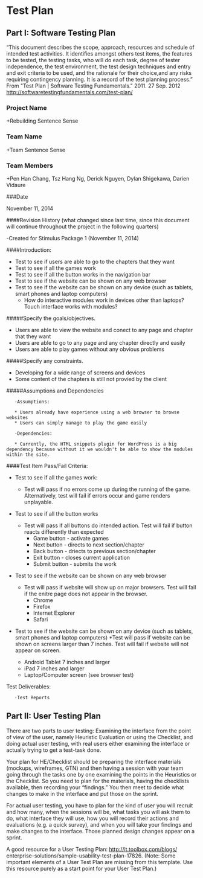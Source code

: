 # Test Plan

## Part I:  Software Testing Plan 

“This document describes the scope, approach, resources and schedule of intended test activities. It identifies amongst others test items, the features to be tested, the testing tasks, who will do each task, degree of tester independence, the test environment, the test design techniques and entry and exit criteria to be used, and the rationale for their choice,and any risks requiring contingency planning. It is a record of the test planning process.” From "Test Plan | Software Testing Fundamentals." 2011. 27 Sep. 2012 <http://softwaretestingfundamentals.com/test-plan/>
 

### Project Name

+Rebuilding Sentence Sense

### Team Name

+Team Sentence Sense

### Team Members

+Pen Han Chang, Tsz Hang Ng, Derick Nguyen, Dylan Shigekawa, Darien Vidaure

###Date

November 11, 2014


####Revision History (what changed since last time, since this document will continue throughout the project in the following quarters)

-Created for Stimulus Package 1 (November 11, 2014)
 
####Introduction:

* Test to see if users are able to go to the chapters that they want
* Test to see if all the games work
* Test to see if all the button works in the navigation bar
* Test to see if the website can be shown on any web browser
* Test to see if the website can be shown on any device (such as tablets, smart phones and laptop computers)
  * How do interactive modules work in devices other than laptops? Touch interface works with modules?

#####Specify the goals/objectives.

* Users are able to view the website and conect to any page and chapter that they want
* Users are able to go to any page and any chapter directly and easily
* Users are able to play games without any obvious problems

#####Specify any constraints.

* Developing for a wide range of screens and devices
* Some content of the chapters is still not provied by the client

#####Assumptions and Dependencies

       -Assumptions:

       * Users already have experience using a web browser to browse websites
       * Users can simply manage to play the game easily

       -Dependencies:
       
       * Currently, the HTML snippets plugin for WordPress is a big dependency because without it we wouldn't be able to show the modules within the site.



####Test Item Pass/Fail Criteria:

* Test to see if all the games work:
  * Test will pass if no errors come up during the running of the game. Alternatively, test will fail if errors occur and game renders unplayable.
* Test to see if all the button works
  * Test will pass if all buttons do intended action. Test will fail if button reacts differently than expected
    * Game button - activate games
    * Next button - directs to next section/chapter
    * Back button - driects to previous section/chapter
    * Exit button - closes current application
    * Submit button - submits the work

* Test to see if the website can be shown on any web browser
  * Test will pass if website will show up on major browsers. Test will fail if the enitre page does not appear in the browser.
    * Chrome
    * Firefox
    * Internet Explorer
    * Safari
* Test to see if the website can be shown on any device (such as tablets, smart phones and laptop computers)
  *Test will pass if website can be shown on screens larger than 7 inches. Test will fail if website will not appear on screen.
    * Android Tablet 7 inches and larger
    * iPad 7 inches and larger
    * Laptop/Computer screen (see browser test)


Test Deliverables:

       -Test Reports

 

## Part II:  User Testing Plan

 

There are two parts to user testing:  Examining the interface from the point of view of the user, namely Heuristic Evaluation or using the Checklist, and doing actual user testing, with real users either examining the interface or actually trying to get a test-task done.

 

Your plan for HE/Checklist should be preparing the interface materials (mockups, wireframes, GTN) and then having a session with your team going through the tasks one by one examining the points in the Heuristics or the Checklist.  So you need to plan for the materials, having the checklists available, then recording your “findings.”  You then meet to decide what changes to make in the interface and put those on the sprint.

 

For actual user testing, you have to plan for the kind of user you will recruit and how many, when the sessions will be, what tasks you will ask them to do, what interface they will use, how you will record their actions and evaluations (e.g. a quick survey), and when you will take your findings and make changes to the interface.  Those planned design changes appear on a sprint.

A good resource for a User Testing Plan: http://it.toolbox.com/blogs/<wbr />enterprise-solutions/sample-<wbr />usability-test-plan-17826. (Note: Some important elements of a User Test Plan are missing from this template. Use this resource purely as a start point for your User Test Plan.) 
